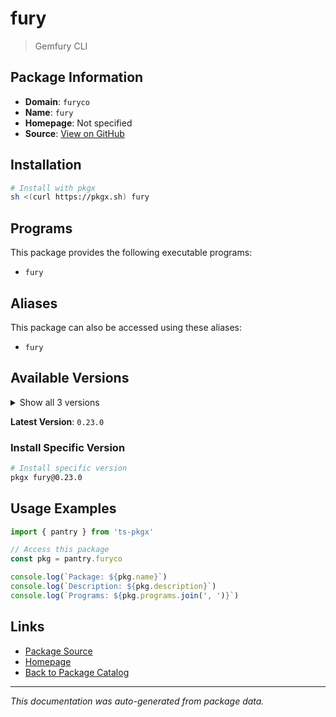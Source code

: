 # fury

> Gemfury CLI

## Package Information

- **Domain**: `furyco`
- **Name**: `fury`
- **Homepage**: Not specified
- **Source**: [View on GitHub](https://github.com/pkgxdev/pantry/tree/main/projects/fury.co/package.yml)

## Installation

```bash
# Install with pkgx
sh <(curl https://pkgx.sh) fury
```

## Programs

This package provides the following executable programs:

- `fury`

## Aliases

This package can also be accessed using these aliases:

- `fury`

## Available Versions

<details>
<summary>Show all 3 versions</summary>

- `0.23.0`, `0.22.0`, `0.21.0`

</details>

**Latest Version**: `0.23.0`

### Install Specific Version

```bash
# Install specific version
pkgx fury@0.23.0
```

## Usage Examples

```typescript
import { pantry } from 'ts-pkgx'

// Access this package
const pkg = pantry.furyco

console.log(`Package: ${pkg.name}`)
console.log(`Description: ${pkg.description}`)
console.log(`Programs: ${pkg.programs.join(', ')}`)
```

## Links

- [Package Source](https://github.com/pkgxdev/pantry/tree/main/projects/fury.co/package.yml)
- [Homepage](#)
- [Back to Package Catalog](../package-catalog.md)

---

*This documentation was auto-generated from package data.*
